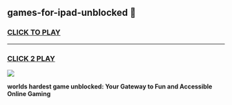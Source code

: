 
## games-for-ipad-unblocked 👋
<h3>
<a href="https://premium.freeplayer.one?title=games-for-ipad-unblocked&ref=14F">CLICK TO PLAY</a></h3>
<hr>

<h3>
<a href="https://premium.freeplayer.one?title=games-for-ipad-unblocked&ref=14F">CLICK 2 PLAY</a>
  
</h3>

<a href="https://premium.freeplayer.one?title=games-for-ipad-unblocked&ref=12F/"><img src="https://clearcache.store/games.png"></a>


**worlds hardest game unblocked: Your Gateway to Fun and Accessible Online Gaming**
